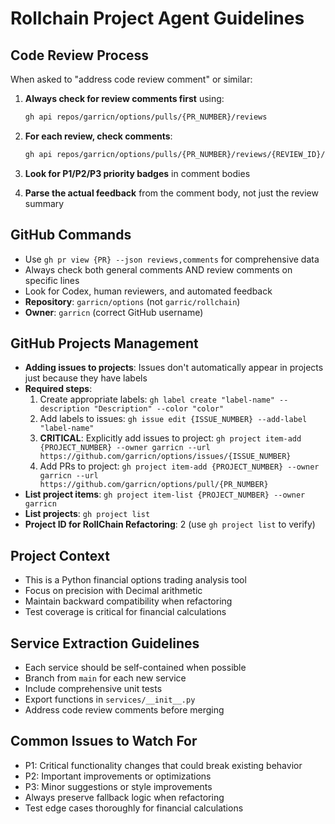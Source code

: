 # Rollchain Project Agent Guidelines

## Code Review Process
When asked to "address code review comment" or similar:

1. **Always check for review comments first** using:
   ```bash
   gh api repos/garricn/options/pulls/{PR_NUMBER}/reviews
   ```

2. **For each review, check comments**:
   ```bash
   gh api repos/garricn/options/pulls/{PR_NUMBER}/reviews/{REVIEW_ID}/comments
   ```

3. **Look for P1/P2/P3 priority badges** in comment bodies

4. **Parse the actual feedback** from the comment body, not just the review summary

## GitHub Commands
- Use `gh pr view {PR} --json reviews,comments` for comprehensive data
- Always check both general comments AND review comments on specific lines
- Look for Codex, human reviewers, and automated feedback
- **Repository**: `garricn/options` (not `garric/rollchain`)
- **Owner**: `garricn` (correct GitHub username)

## GitHub Projects Management
- **Adding issues to projects**: Issues don't automatically appear in projects just because they have labels
- **Required steps**:
  1. Create appropriate labels: `gh label create "label-name" --description "Description" --color "color"`
  2. Add labels to issues: `gh issue edit {ISSUE_NUMBER} --add-label "label-name"`
  3. **CRITICAL**: Explicitly add issues to project: `gh project item-add {PROJECT_NUMBER} --owner garricn --url https://github.com/garricn/options/issues/{ISSUE_NUMBER}`
  4. Add PRs to project: `gh project item-add {PROJECT_NUMBER} --owner garricn --url https://github.com/garricn/options/pull/{PR_NUMBER}`
- **List project items**: `gh project item-list {PROJECT_NUMBER} --owner garricn`
- **List projects**: `gh project list`
- **Project ID for RollChain Refactoring**: 2 (use `gh project list` to verify)

## Project Context
- This is a Python financial options trading analysis tool
- Focus on precision with Decimal arithmetic
- Maintain backward compatibility when refactoring
- Test coverage is critical for financial calculations

## Service Extraction Guidelines
- Each service should be self-contained when possible
- Branch from `main` for each new service
- Include comprehensive unit tests
- Export functions in `services/__init__.py`
- Address code review comments before merging

## Common Issues to Watch For
- P1: Critical functionality changes that could break existing behavior
- P2: Important improvements or optimizations
- P3: Minor suggestions or style improvements
- Always preserve fallback logic when refactoring
- Test edge cases thoroughly for financial calculations

